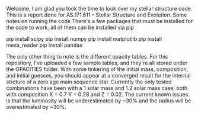 Welcome, I am glad you took the time to look over my stellar structure code. This is a report done for AS.171.611 – Stellar Structure and Evolution. Some notes on running the code
There's a few packages that must be installed for the code to work, all of them can be installed via pip

pip install scipy
pip install numpy
pip install matplotlib
pip install mesa_reader
pip install pandas

The only other thing to note is the different opacity tables. For this repository, I've uploaded a few sample tables, and they're all stored under the OPACITIES folder.
With some tinkering of the initial mass, composition, and initial guesses, you should appear at a converged result for the internal strcture of a zero age main sequence star. Currently the only tested combinations have been with a 1 solar mass and 1.2 solar mass case, both with composition X = 0.7 Y = 0.28 and Z = 0.02. The current known issues is that the luminosity will be underestimated by ~30% and the radius will be overestimated by ~30%.
